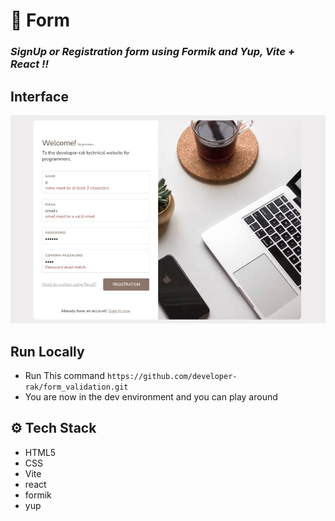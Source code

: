 # :closed_book: Form

### _SignUp or Registration form using Formik and Yup, Vite + React !!_


## Interface
<img src="form_validation/form.jpg" />

## Run Locally

  - Run This command `https://github.com/developer-rak/form_validation.git`
  - You are now in the dev environment and you can play around

## ⚙️ Tech Stack
  - HTML5
  - CSS
  - Vite
  - react
  - formik
  - yup
